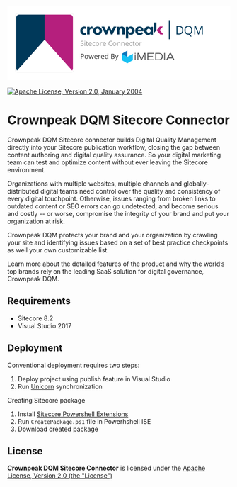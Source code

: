 ![Cognifide logo](docs/Logo.png)

[![Apache License, Version 2.0, January 2004](https://img.shields.io/github/license/Cognifide/gradle-aem-plugin.svg?label=License)](http://www.apache.org/licenses/)

# Crownpeak DQM Sitecore Connector

Crownpeak DQM Sitecore connector builds Digital Quality Management directly into your Sitecore publication workflow, closing the gap between content authoring and digital quality assurance. So your digital marketing team can test and optimize content without ever leaving the Sitecore environment.

Organizations with multiple websites, multiple channels and globally-distributed digital teams need control over the quality and consistency of every digital touchpoint.  Otherwise, issues ranging from broken links to outdated content or SEO errors can go undetected, and become serious and costly -- or worse, compromise the integrity of your brand and put your organization at risk. 

Crownpeak DQM protects your brand and your organization by crawling your site and identifying issues based on a set of best practice checkpoints as well your own customizable list.

Learn more about the detailed features of the product and why the world’s top brands rely on the leading SaaS solution for digital governance, Crownpeak DQM.

## Requirements

* Sitecore  8.2
* Visual Studio 2017

## Deployment

Conventional deployment requires two steps:

1. Deploy project using publish feature in Visual Studio
2. Run [Unicorn](https://github.com/kamsar/Unicorn) synchronization

Creating Sitecore package

1. Install [Sitecore Powershell Extensions](https://marketplace.sitecore.net/en/Modules/Sitecore_PowerShell_console.aspx)
2. Run `CreatePackage.ps1` file in Powerhshell ISE
3. Download created package

## License

**Crownpeak DQM Sitecore Connector** is licensed under the [Apache License, Version 2.0 (the "License")](https://www.apache.org/licenses/LICENSE-2.0.txt)


